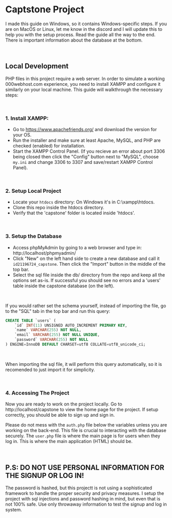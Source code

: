 # Captstone Project

I made this guide on Windows, so it contains Windows-specific steps. If you are on MacOS or Linux, let me know in the discord and I will update this to help you with the setup process. Read the guide all the way to the end. There is important information about the database at the bottom. 

<br>

## Local Development

PHP files in this project require a web server. In order to simulate a working 000webhost.com experience, you need to install XAMPP and configure it similarly on your local machine. This guide will walkthrough the necessary steps:

<br>

### 1. Install XAMPP:

- Go to https://www.apachefriends.org/ and download the version for your OS.
- Run the installer and make sure at least Apache, MySQL, and PHP are checked (enabled) for installation.
- Start the XAMPP Control Panel. (If you recieve an error about port 3306 being closed then click the "Config" button next to "MySQL", choose `my.ini` and change 3306 to 3307 and save/restart XAMPP Control Panel).

<br>

### 2. Setup Local Project

- Locate your `htdocs` directory: On Windows it's in C:\xampp\htdocs.
- Clone this repo inside the htdocs directory.
- Verify that the 'capstone' folder is located inside 'htdocs'. 

<br>

### 3. Setup the Database

- Access phpMyAdmin by going to a web browser and type in: http://localhost/phpmyadmin/
- Click "New" on the left hand side to create a new database and call it `id21196724_capstone`. Then click the "Import" button in the middle of the top bar.
- Select the sql file inside the db/ directory from the repo and keep all the options set as-is. If successful you should see no errors and a 'users' table inside the capstone database (on the left).

<br>

If you would rather set the schema yourself, instead of importing the file, go to the "SQL" tab in the top bar and run this query:

```sql
CREATE TABLE `users` (
    `id` INT(11) UNSIGNED AUTO_INCREMENT PRIMARY KEY,
    `name` VARCHAR(255) NOT NULL,
    `email` VARCHAR(255) NOT NULL UNIQUE,
    `password` VARCHAR(255) NOT NULL
) ENGINE=InnoDB DEFAULT CHARSET=utf8 COLLATE=utf8_unicode_ci;
```

<br>

When importing the sql file, it will perform this query automatically, so it is recomended to just import it for simplicity. 

<br>

### 4. Accessing The Project

Now you are ready to work on the project locally. Go to http://localhost/capstone to view the home page for the project. If setup correctly, you should be able to sign up and sign in. 

Please do not mess with the `auth.php` file below the variables unless you are working on the back-end. This file is crucial to interacting with the database securely. The `user.php` file is where the main page is for users when they log in. This is where the main application (HTML) should be.

<br>

## P.S: DO NOT USE PERSONAL INFORMATION FOR THE SIGNUP OR LOG IN!

The password is hashed, but this projectt is not using a sophisticated framework to handle the proper security and privacy measures. I setup the project with sql injections and password hashing in mind, but even that is not 100% safe. Use only throwaway information to test the signup and log in system. 
